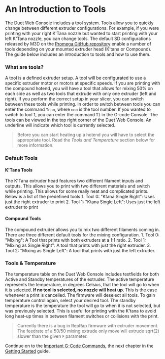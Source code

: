 # An Introduction to Tools

The Duet Web Console includes a tool system. Tools allow you to quickly change between different extruder configurations. For example, if you were printing with your right K'Tana nozzle but wanted to start printing with your left K'Tana nozzle, you can change tools. The default SD configurations released by M3D on the [Promega GitHub repository](https://github.com/PrintM3D/Promega) enable a number of tools depending on your mounted extruder head \(K'tana or Compound\). The guide below includes an introduction to tools and how to use them.

### What are tools?

A tool is a defined extruder setup. A tool will be configurated to use a specific extruder motor or motors at specific speeds. If you are printing with the compound hotend, you will have a tool that allows for mixing 50% on each side as well as two tools that extrude with only one extruder \(left and right\). If you perform the correct setup in your slicer, you can switch between these tools while printing. In order to switch between tools you can enter the command `Tnnn`, where `nnn` is the tool number. If you wanted to switch to tool 1, you can enter the command `T1` in the G-code Console. The tools can be viewed in the top right corner of the Duet Web Console. An underline will indicate which tool is currently selected.

> Before you can start heating up a hotend you will have to select the appropriate tool. Read the _Tools and Temperature_ section below for more information.

### Default Tools

#### K'Tana Tools

The K'Tana extruder head features two different filament inputs and outputs. This allows you to print with two different materials and switch while printing. This allows for some really neat and complicated prints. Below is a list of the predefined tools 1. Tool 0: "Ktana Single Right": Uses just the right extruder to print 2. Tool 1: "Ktana Single Left": Uses just the left extruder to print

#### Compound Tools

The compound extruder allows you to mix two different filaments coming in. There are three different default tools for the mixing configuration. 1. Tool 0: "Mixing": A Tool that prints with both extruders at a 1:1 ratio. 2. Tool 1: "Mixing as Single Right": A tool that prints with just the right extruder. 3. Tool 2: "Mixing as Single Left": A tool that prints with just the left extruder.

### Tools & Temperature

The temperature table on the Duet Web Console includes textfields for both Active and Standby temperatures of the extruder. The active temperature represents the temperature, in degrees Celsius, that the tool will go to when it is selected. **If no tool is selected, no nozzle will heat up**. This is the case whenever a print is cancelled. The firmware will deselect all tools. To gain temperature control again, select your desired tool. The standby temperature is the temperature the tool will go to when it is not selected, but was previously selected. This is useful for printing with the K'tana to avoid long heat-up times in between filament switches or collisions with the print.

> Currently there is a bug in RepRap firmware with extruder movement. The feedrate of a 50/50 mixing extrude only move will extrude sqrt\(2\) slower than the given `F` parameter.

Continue on to the [Important G-Code Commands](http://promega.printm3d.com/books/user-manual/page/important-g-code-commands-394), the next chapter in the [Getting Started](http://promega.printm3d.com/books/user-manual/chapter/getting-started) guide.

